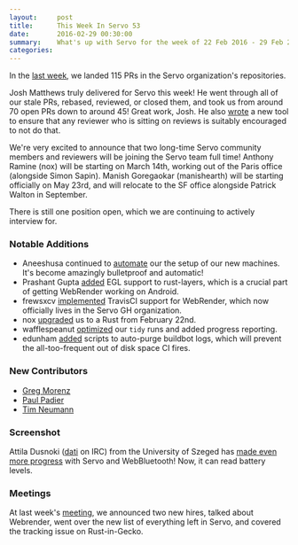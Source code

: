 ```yaml
---
layout:     post
title:      This Week In Servo 53
date:       2016-02-29 00:30:00
summary:    What's up with Servo for the week of 22 Feb 2016 - 29 Feb 2016
categories:
---
```


In the [last week](https://github.com/pulls?page=1&q=is%3Apr+is%3Amerged+closed%3A2016-02-22..2016-02-29+user%3Aservo), we landed 115 PRs in the Servo organization's repositories.

Josh Matthews truly delivered for Servo this week! He went through all of our stale PRs, rebased, reviewed, or closed them, and took us from around 70 open PRs down to around 45! Great work, Josh. He also [wrote](http://www.joshmatthews.net/who-reviews-the-reviewers/) a new tool to ensure that any reviewer who is sitting on reviews is suitably encouraged to not do that.

We're very excited to announce that two long-time Servo community members and reviewers will be joining the Servo team full time! Anthony Ramine (nox) will be starting on March 14th, working out of the Paris office (alongside Simon Sapin). Manish Goregaokar (manishearth) will be starting officially on May 23rd, and will relocate to the SF office alongside Patrick Walton in September.

There is still one position open, which we are continuing to actively interview for.

### Notable Additions

- Aneeshusa continued to [automate](https://github.com/servo/saltfs/pull/227) our the setup of our new machines. It's become amazingly bulletproof and automatic!
- Prashant Gupta [added](https://github.com/servo/rust-layers/pull/232) EGL support to rust-layers, which is a crucial part of getting WebRender working on Android.
- frewsxcv [implemented](https://github.com/servo/webrender/pull/197) TravisCI support for WebRender, which now officially lives in the Servo GH organization.
- nox [upgraded](https://github.com/servo/servo/pull/9721) us to a Rust from February 22nd.
- wafflespeanut [optimized](https://github.com/servo/servo/pull/9649) our `tidy` runs and added progress reporting.
- edunham [added](https://github.com/servo/saltfs/pull/200) scripts to auto-purge buildbot logs, which will prevent the all-too-frequent out of disk space CI fires.

### New Contributors

 - [Greg Morenz](https://github.com/gmorenz)
 - [Paul Padier](https://github.com/magni-)
 - [Tim Neumann](https://github.com/TimNN)

### Screenshot

Attila Dusnoki ([dati](https://github.com/dati91) on IRC) from the University of Szeged has [made even more progress](http://web2.sed.hu/~alga/webbluetooth/servo_bluetooth_battery.png) with Servo and WebBluetooth! Now, it can read battery levels.

### Meetings

At last week's [meeting](https://github.com/servo/servo/wiki/Meeting-2016-02-22), we announced two new hires, talked about Webrender, went over the new list of everything left in Servo, and covered the tracking issue on Rust-in-Gecko.

